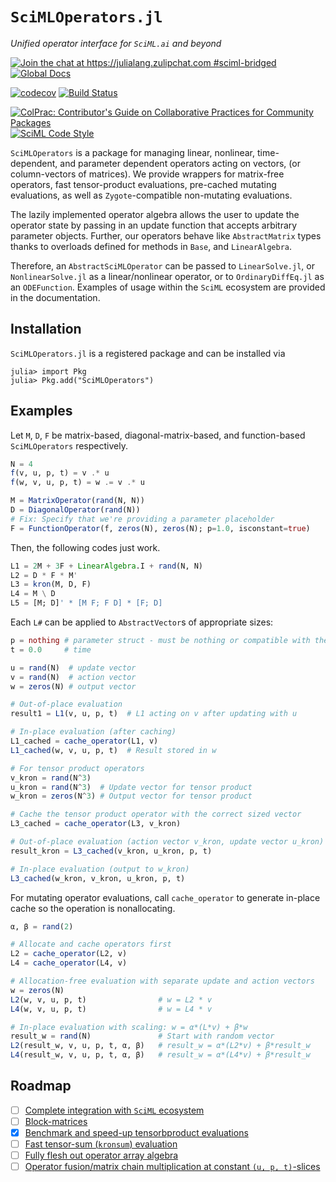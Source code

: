 # `SciMLOperators.jl`

*Unified operator interface for `SciML.ai` and beyond*

[![Join the chat at https://julialang.zulipchat.com #sciml-bridged](https://img.shields.io/static/v1?label=Zulip&message=chat&color=9558b2&labelColor=389826)](https://julialang.zulipchat.com/#narrow/stream/279055-sciml-bridged)
[![Global Docs](https://img.shields.io/badge/docs-SciML-blue.svg)](https://docs.sciml.ai/SciMLOperators/stable)

[![codecov](https://codecov.io/gh/SciML/SciMLOperators.jl/branch/master/graph/badge.svg)](https://codecov.io/gh/SciML/SciMLOperators.jl)
[![Build Status](https://github.com/SciML/SciMLOperators.jl/workflows/CI/badge.svg)](https://github.com/SciML/SciMLOperators.jl/actions?query=workflow%3ACI)

[![ColPrac: Contributor's Guide on Collaborative Practices for Community Packages](https://img.shields.io/badge/ColPrac-Contributor%27s%20Guide-blueviolet)](https://github.com/SciML/ColPrac)
[![SciML Code Style](https://img.shields.io/static/v1?label=code%20style&message=SciML&color=9558b2&labelColor=389826)](https://github.com/SciML/SciMLStyle)

`SciMLOperators` is a package for managing linear, nonlinear,
time-dependent, and parameter dependent operators acting on vectors,
(or column-vectors of matrices). We provide wrappers for matrix-free
operators, fast tensor-product evaluations, pre-cached mutating
evaluations, as well as `Zygote`-compatible non-mutating evaluations.

The lazily implemented operator algebra allows the user to update the
operator state by passing in an update function that accepts arbitrary
parameter objects. Further, our operators behave like `AbstractMatrix` types
thanks to  overloads defined for methods in `Base`, and `LinearAlgebra`.

Therefore, an `AbstractSciMLOperator` can be passed to `LinearSolve.jl`,
or `NonlinearSolve.jl` as a linear/nonlinear operator, or to
`OrdinaryDiffEq.jl` as an `ODEFunction`. Examples of usage within the
`SciML` ecosystem are provided in the documentation.

## Installation

`SciMLOperators.jl` is a registered package and can be installed via

```
julia> import Pkg
julia> Pkg.add("SciMLOperators")
```

## Examples

Let `M`, `D`, `F` be matrix-based, diagonal-matrix-based, and function-based
`SciMLOperators` respectively.

```julia
N = 4
f(v, u, p, t) = v .* u
f(w, v, u, p, t) = w .= v .* u

M = MatrixOperator(rand(N, N))
D = DiagonalOperator(rand(N))
# Fix: Specify that we're providing a parameter placeholder
F = FunctionOperator(f, zeros(N), zeros(N); p=1.0, isconstant=true)
```

Then, the following codes just work.

```julia
L1 = 2M + 3F + LinearAlgebra.I + rand(N, N)
L2 = D * F * M'
L3 = kron(M, D, F)
L4 = M \ D
L5 = [M; D]' * [M F; F D] * [F; D]
```

Each `L#` can be applied to `AbstractVector`s of appropriate sizes:

```julia
p = nothing # parameter struct - must be nothing or compatible with the FunctionOperator
t = 0.0     # time

u = rand(N)  # update vector
v = rand(N)  # action vector
w = zeros(N) # output vector

# Out-of-place evaluation
result1 = L1(v, u, p, t)  # L1 acting on v after updating with u

# In-place evaluation (after caching)
L1_cached = cache_operator(L1, v)
L1_cached(w, v, u, p, t)  # Result stored in w

# For tensor product operators
v_kron = rand(N^3)
u_kron = rand(N^3)  # Update vector for tensor product
w_kron = zeros(N^3) # Output vector for tensor product

# Cache the tensor product operator with the correct sized vector
L3_cached = cache_operator(L3, v_kron)

# Out-of-place evaluation (action vector v_kron, update vector u_kron)
result_kron = L3_cached(v_kron, u_kron, p, t)

# In-place evaluation (output to w_kron)
L3_cached(w_kron, v_kron, u_kron, p, t)
```

For mutating operator evaluations, call `cache_operator` to generate
in-place cache so the operation is nonallocating.

```julia
α, β = rand(2)

# Allocate and cache operators first
L2 = cache_operator(L2, v)
L4 = cache_operator(L4, v)

# Allocation-free evaluation with separate update and action vectors
w = zeros(N)
L2(w, v, u, p, t)                # w = L2 * v
L4(w, v, u, p, t)                # w = L4 * v

# In-place evaluation with scaling: w = α*(L*v) + β*w
result_w = rand(N)               # Start with random vector
L2(result_w, v, u, p, t, α, β)   # result_w = α*(L2*v) + β*result_w
L4(result_w, v, u, p, t, α, β)   # result_w = α*(L4*v) + β*result_w
```

## Roadmap

  - [ ] [Complete integration with `SciML` ecosystem](https://github.com/SciML/SciMLOperators.jl/issues/142)
  - [ ] [Block-matrices](https://github.com/SciML/SciMLOperators.jl/issues/161)
  - [x] [Benchmark and speed-up tensorbproduct evaluations](https://github.com/SciML/SciMLOperators.jl/issues/58)
  - [ ] [Fast tensor-sum (`kronsum`) evaluation](https://github.com/SciML/SciMLOperators.jl/issues/53)
  - [ ] [Fully flesh out operator array algebra](https://github.com/SciML/SciMLOperators.jl/issues/62)
  - [ ] [Operator fusion/matrix chain multiplication at constant `(u, p, t)`-slices](https://github.com/SciML/SciMLOperators.jl/issues/51)

